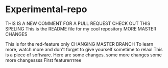 # Experimental-repo

THIS IS A NEW COMMENT FOR A PULL REQUEST
CHECK OUT THIS SPELING
This is the README file for my cool repository
MORE MASTER CHANGES

This is for the red-feature only
CHANGING MASTER BRANCH
To learn more, watch more and don't forget to give yourself sometime to relaxl
This is a piece of software.
Here are some changes.
some more changes
some more changessss
First featurerrrree
